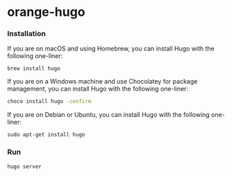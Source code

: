 # orange-hugo

### Installation

If you are on macOS and using Homebrew, you can install Hugo with the following one-liner:

	brew install hugo

If you are on a Windows machine and use Chocolatey for package management, you can install Hugo with the following one-liner:
```sh
choco install hugo -confirm
```

If you are on Debian or Ubuntu, you can install Hugo with the following one-liner:

    sudo apt-get install hugo
    
### Run

    hugo server
    



